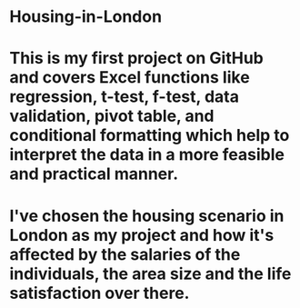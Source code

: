 # Housing-in-London
# This is my first project on GitHub and covers Excel functions like regression, t-test, f-test, data validation, pivot table, and conditional formatting which help to interpret the data in a more feasible and practical manner.
# I've chosen the housing scenario in London as my project and how it's affected by the salaries of the individuals, the area size and the life satisfaction over there. 
